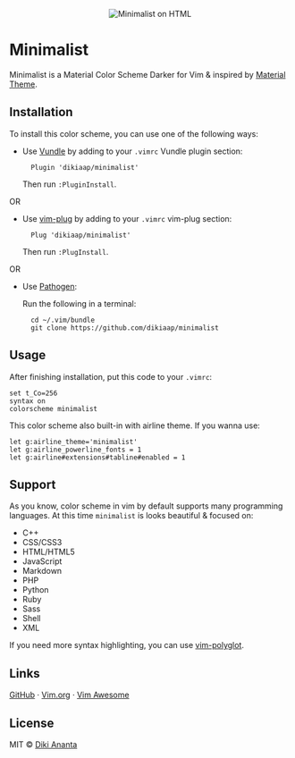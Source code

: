 <p align="center">
    <img src="https://files.dikiaap.id/img/open-source/minimalist_preview.png" alt="Minimalist on HTML">
</p>

# Minimalist
Minimalist is a Material Color Scheme Darker for Vim & inspired by
[Material Theme](https://github.com/equinusocio/material-theme).

## Installation

To install this color scheme, you can use one of the following ways:

- Use [Vundle](https://github.com/VundleVim/Vundle.vim#quick-start) by adding
to your `.vimrc` Vundle plugin section:

        Plugin 'dikiaap/minimalist'

    Then run `:PluginInstall`.

OR

- Use [vim-plug](https://github.com/junegunn/vim-plug#installation) by adding
to your `.vimrc` vim-plug section:

        Plug 'dikiaap/minimalist'

    Then run `:PlugInstall`.

OR

- Use [Pathogen](https://github.com/tpope/vim-pathogen#installation):

    Run the following in a terminal:

        cd ~/.vim/bundle
        git clone https://github.com/dikiaap/minimalist

## Usage

After finishing installation, put this code to your `.vimrc`:

```viml
set t_Co=256
syntax on
colorscheme minimalist
```

This color scheme also built-in with airline theme. If you wanna use:

```viml
let g:airline_theme='minimalist'
let g:airline_powerline_fonts = 1
let g:airline#extensions#tabline#enabled = 1
```

## Support

As you know, color scheme in vim by default supports many programming languages.
At this time `minimalist` is looks beautiful & focused on:

* C++
* CSS/CSS3
* HTML/HTML5
* JavaScript
* Markdown
* PHP
* Python
* Ruby
* Sass
* Shell
* XML

If you need more syntax highlighting, you can use
[vim-polyglot](https://github.com/sheerun/vim-polyglot).

## Links

[GitHub](https://github.com/dikiaap/minimalist) ·
[Vim.org](https://www.vim.org/scripts/script.php?script_id=5490) ·
[Vim Awesome](https://vimawesome.com/plugin/minimalist-vim)

## License

MIT © [Diki Ananta](https://vulnerabilitylabs.github.io)
